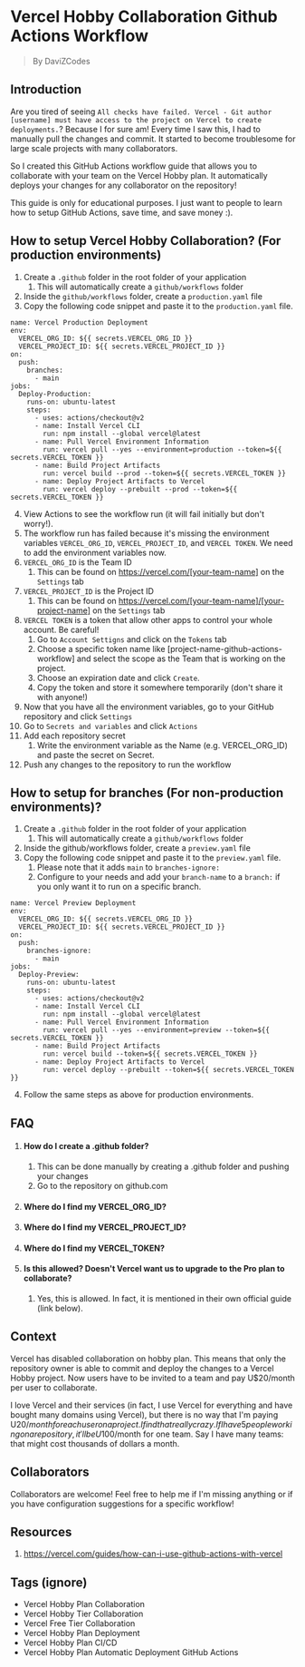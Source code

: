 # Vercel Hobby Collaboration Github Actions Workflow

> By DaviZCodes 

## Introduction 
Are you tired of seeing ```All checks have failed. Vercel - Git author [username] must have access to the project on Vercel to create deployments.```? 
Because I for sure am! Every time I saw this, I had to manually pull the changes and commit. It started to become troublesome for large scale projects with many collaborators. 

So I created this GitHub Actions workflow guide that allows you to collaborate with your team on the Vercel Hobby plan. It automatically deploys your changes for any collaborator on the repository!   

This guide is only for educational purposes. I just want to people to learn how to setup GitHub Actions, save  time, and save money :). 

## How to setup Vercel Hobby Collaboration? (For production environments)
1. Create a ```.github``` folder in the root folder of your application 
    1. This will automatically create a ```github/workflows``` folder 
2. Inside the ```github/workflows``` folder, create a ```production.yaml``` file 
3. Copy the following code snippet and paste it to the ```production.yaml``` file. 
```
name: Vercel Production Deployment
env:
  VERCEL_ORG_ID: ${{ secrets.VERCEL_ORG_ID }}
  VERCEL_PROJECT_ID: ${{ secrets.VERCEL_PROJECT_ID }}
on:
  push:
    branches:
      - main
jobs:
  Deploy-Production:
    runs-on: ubuntu-latest
    steps:
      - uses: actions/checkout@v2
      - name: Install Vercel CLI
        run: npm install --global vercel@latest
      - name: Pull Vercel Environment Information
        run: vercel pull --yes --environment=production --token=${{ secrets.VERCEL_TOKEN }}
      - name: Build Project Artifacts
        run: vercel build --prod --token=${{ secrets.VERCEL_TOKEN }}
      - name: Deploy Project Artifacts to Vercel
        run: vercel deploy --prebuilt --prod --token=${{ secrets.VERCEL_TOKEN }}

```
4. View Actions to see the workflow run (it will fail initially but don't worry!). 
5. The workflow run has failed because it's missing the environment variables ```VERCEL_ORG_ID```, ```VERCEL_PROJECT_ID```, and ```VERCEL TOKEN```. We need to add the environment variables now. 
6. ```VERCEL_ORG_ID``` is the Team ID 
   1. This can be found on https://vercel.com/[your-team-name] on the ```Settings``` tab
7. ```VERCEL_PROJECT_ID``` is the Project ID 
   1. This can be found on https://vercel.com/[your-team-name]/[your-project-name] on the ```Settings``` tab 
8. ```VERCEL TOKEN``` is a token that allow other apps to control your whole account. Be careful! 
   1. Go to ```Account Settigns``` and click on the ```Tokens``` tab 
   2. Choose a specific token name like [project-name-github-actions-workflow] and select the scope as the Team that is working on the project.
   3. Choose an expiration date and click ```Create```. 
   4. Copy the token and store it somewhere temporarily (don't share it with anyone!)
9. Now that you have all the environment variables, go to your GitHub repository and click ```Settings```
10. Go to ```Secrets and variables``` and click ```Actions```
11. Add each repository secret 
    1. Write the environment variable as the Name (e.g. VERCEL_ORG_ID) and paste the secret on Secret. 
12. Push any changes to the repository to run the workflow 

## How to setup for branches (For non-production environments)?
1. Create a ```.github``` folder in the root folder of your application 
    1. This will automatically create a ```github/workflows``` folder 
2. Inside the github/workflows folder, create a ```preview.yaml``` file 
3. Copy the following code snippet and paste it to the ```preview.yaml``` file. 
   1. Please note that it adds ```main``` to ```branches-ignore:```
   2. Configure to your needs and add your ```branch-name``` to a ```branch:``` if you only want it to run on a specific branch. 
```
name: Vercel Preview Deployment
env:
  VERCEL_ORG_ID: ${{ secrets.VERCEL_ORG_ID }}
  VERCEL_PROJECT_ID: ${{ secrets.VERCEL_PROJECT_ID }}
on:
  push:
    branches-ignore:
      - main
jobs:
  Deploy-Preview:
    runs-on: ubuntu-latest
    steps:
      - uses: actions/checkout@v2
      - name: Install Vercel CLI
        run: npm install --global vercel@latest
      - name: Pull Vercel Environment Information
        run: vercel pull --yes --environment=preview --token=${{ secrets.VERCEL_TOKEN }}
      - name: Build Project Artifacts
        run: vercel build --token=${{ secrets.VERCEL_TOKEN }}
      - name: Deploy Project Artifacts to Vercel
        run: vercel deploy --prebuilt --token=${{ secrets.VERCEL_TOKEN }}

```
4. Follow the same steps as above for production environments. 

## FAQ 
1. #### How do I create a .github folder? 
   1. This can be done manually by creating a .github folder and pushing your changes 
   2. Go to the repository on github.com 
   
2. #### Where do I find my VERCEL_ORG_ID? 
3. #### Where do I find my VERCEL_PROJECT_ID?
4. #### Where do I find my VERCEL_TOKEN? 
5. #### Is this allowed? Doesn't Vercel want us to upgrade to the Pro plan to collaborate? 
   1. Yes, this is allowed. In fact, it is mentioned in their own official guide (link below). 

## Context  
Vercel has disabled collaboration on hobby plan. This means that only the repository owner is able to commit and deploy the changes to a Vercel Hobby project. Now users have to be invited to a team and pay U$20/month per user to collaborate. 

I love Vercel and their services (in fact, I use Vercel for everything and have bought many domains using Vercel), but there is no way that I'm paying U$20/month for each user on a project. I find that really crazy. If I have 5 people working on a repository, it'll be U$100/month for one team. Say I have many teams: that might cost thousands of dollars a month. 

## Collaborators 
Collaborators are welcome! Feel free to help me if I'm missing anything or if you have configuration suggestions for a specific workflow! 

## Resources 
1. https://vercel.com/guides/how-can-i-use-github-actions-with-vercel

## Tags (ignore)
- Vercel Hobby Plan Collaboration 
- Vercel Hobby Tier Collaboration 
- Vercel Free Tier Collaboration 
- Vercel Hobby Plan Deployment 
- Vercel Hobby Plan CI/CD 
- Vercel Hobby Plan Automatic Deployment GitHub Actions 
